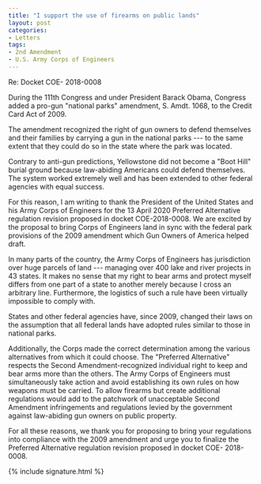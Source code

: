 ```yaml
---
title: "I support the use of firearms on public lands"
layout: post
categories:
- Letters
tags:
- 2nd Amendment
- U.S. Army Corps of Engineers
---
```


Re: Docket COE- 2018-0008

During the 111th Congress and under President Barack Obama, Congress added a pro-gun "national parks" amendment, S. Amdt. 1068, to the Credit Card Act of 2009.

The amendment recognized the right of gun owners to defend themselves and their families by carrying a gun in the national parks --- to the same extent that they could do so in the state where the park was located.

Contrary to anti-gun predictions, Yellowstone did not become a "Boot Hill" burial ground because law-abiding Americans could defend themselves. The system worked extremely well and has been extended to other federal agencies with equal success.

For this reason, I am writing to thank the President of the United States and his Army Corps of Engineers for the 13 April 2020 Preferred Alternative regulation revision proposed in docket COE-2018-0008. We are excited by the proposal to bring Corps of Engineers land in sync with the federal park provisions of the 2009 amendment which Gun Owners of America helped draft.

In many parts of the country, the Army Corps of Engineers has jurisdiction over huge parcels of land --- managing over 400 lake and river projects in 43 states. It makes no sense that my right to bear arms and protect myself differs from one part of a state to another merely because I cross an arbitrary line. Furthermore, the logistics of such a rule have been virtually impossible to comply with.

States and other federal agencies have, since 2009, changed their laws on the assumption that all federal lands have adopted rules similar to those in national parks.

Additionally, the Corps made the correct determination among the various alternatives from which it could choose. The "Preferred Alternative" respects the Second Amendment-recognized individual right to keep and bear arms more than the others. The Army Corps of Engineers must simultaneously take action and avoid establishing its own rules on how weapons must be carried. To allow firearms but create additional regulations would add to the patchwork of unacceptable Second Amendment infringements and regulations levied by the government against law-abiding gun owners on public property.

For all these reasons, we thank you for proposing to bring your regulations into compliance with the 2009 amendment and urge you to finalize the Preferred Alternative regulation revision proposed in docket COE- 2018-0008.

{% include signature.html %}
